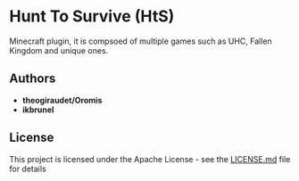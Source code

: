 # Hunt To Survive (HtS)

Minecraft plugin, it is compsoed of multiple games such as UHC, Fallen Kingdom and unique ones.

## Authors

* **theogiraudet/Oromis**
* **ikbrunel**

## License

This project is licensed under the Apache License - see the [LICENSE.md](LICENSE.md) file for details
